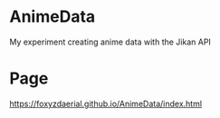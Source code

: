 # AnimeData
My experiment creating anime data with the Jikan API 

# Page
https://foxyzdaerial.github.io/AnimeData/index.html
